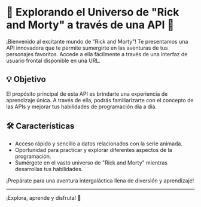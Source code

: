 # 🚀 Explorando el Universo de "Rick and Morty" a través de una API 🌌

¡Bienvenido al excitante mundo de "Rick and Morty"! Te presentamos una API innovadora que te permite sumergirte en las aventuras de tus personajes favoritos. Accede a ella fácilmente a través de una interfaz de usuario frontal disponible en una URL.

## 💡 Objetivo

El propósito principal de esta API es brindarte una experiencia de aprendizaje única. A través de ella, podrás familiarizarte con el concepto de las APIs y mejorar tus habilidades de programación día a día.

## 🛠️ Características

- Acceso rápido y sencillo a datos relacionados con la serie animada.
- Oportunidad para practicar y explorar diferentes aspectos de la programación.
- Sumérgete en el vasto universo de "Rick and Morty" mientras desarrollas tus habilidades.

¡Prepárate para una aventura intergaláctica llena de diversión y aprendizaje!

---

¡Explora, aprende y disfruta! 🎉
